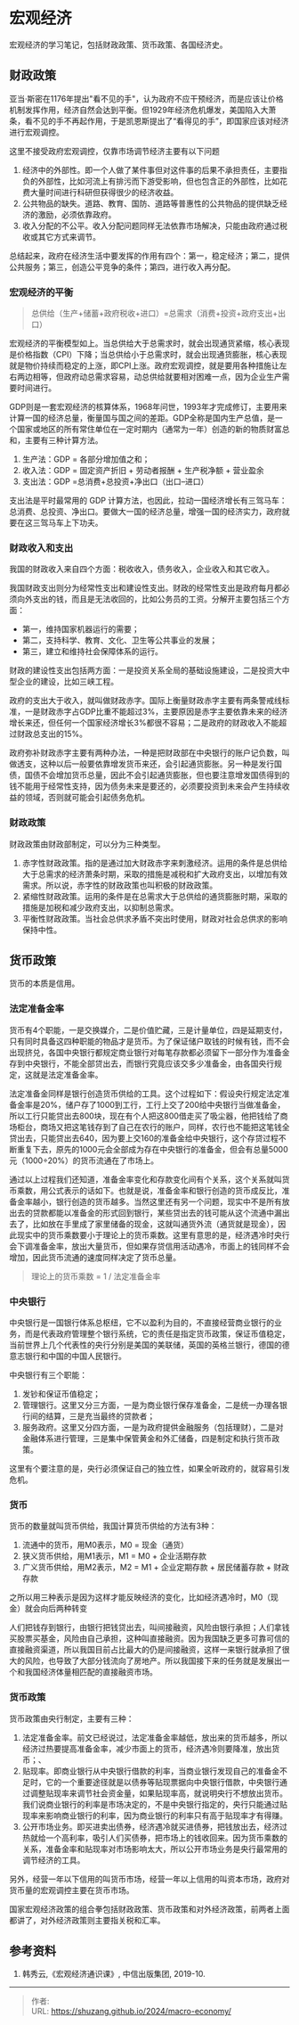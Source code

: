 # 宏观经济


宏观经济的学习笔记，包括财政政策、货币政策、各国经济史。

<!--more-->

## 财政政策

亚当·斯密在1176年提出"看不见的手"，认为政府不应干预经济，而是应该让价格机制发挥作用，经济自然会达到平衡。但1929年经济危机爆发，美国陷入大萧条，看不见的手不再起作用，于是凯恩斯提出了“看得见的手”，即国家应该对经济进行宏观调控。

这里不接受政府宏观调控，仅靠市场调节经济主要有以下问题

1. 经济中的外部性。即一个人做了某件事但对这件事的后果不承担责任，主要指负的外部性，比如河流上有排污而下游受影响，但也包含正的外部性，比如花费大量时间进行科研但获得很少的经济收益。
2. 公共物品的缺失。道路、教育、国防、道路等普惠性的公共物品的提供缺乏经济的激励，必须依靠政府。
3. 收入分配的不公平。收入分配问题同样无法依靠市场解决，只能由政府通过税收或其它方式来调节。

总结起来，政府在经济生活中要发挥的作用有四个：第一，稳定经济；第二，提供公共服务；第三，创造公平竞争的条件；第四，进行收入再分配。

### 宏观经济的平衡

> 总供给（生产+储蓄+政府税收+进口）=总需求（消费+投资+政府支出+出口）

宏观经济的平衡模型如上。当总供给大于总需求时，就会出现通货紧缩，核心表现是价格指数（CPI）下降；当总供给小于总需求时，就会出现通货膨胀，核心表现就是物价持续而稳定的上涨，即CPI上涨。政府宏观调控，就是要用各种措施让左右两边相等，但政府动总需求容易，动总供给就要相对困难一点，因为企业生产需要时间进行。

GDP则是一套宏观经济的核算体系，1968年问世，1993年才完成修订，主要用来计算一国的经济总量，衡量国与国之间的差距。GDP全称是国内生产总值，是一个国家或地区的所有常住单位在一定时期内（通常为一年）创造的新的物质财富总和，主要有三种计算方法。

1. 生产法：GDP = 各部分增加值之和；
2. 收入法：GDP = 固定资产折旧 + 劳动者报酬 + 生产税净额 + 营业盈余
3. 支出法：GDP =总消费+总投资+净出口（出口–进口）

支出法是平时最常用的 GDP 计算方法，也因此，拉动一国经济增长有三驾马车：总消费、总投资、净出口。要做大一国的经济总量，增强一国的经济实力，政府就要在这三驾马车上下功夫。

### 财政收入和支出

我国的财政收入来自四个方面：税收收入，债务收入，企业收入和其它收入。

我国财政支出则分为经常性支出和建设性支出。财政的经常性支出是政府每月都必须向外支出的钱，而且是无法收回的，比如公务员的工资。分解开主要包括三个方面：

- 第一，维持国家机器运行的需要；
- 第二，支持科学、教育、文化、卫生等公共事业的发展；
- 第三，建立和维持社会保障体系的运行。

财政的建设性支出包括两方面：一是投资关系全局的基础设施建设，二是投资大中型企业的建设，比如三峡工程。

政府的支出大于收入，就叫做财政赤字。国际上衡量财政赤字主要有两条警戒线标准，一是财政赤字占GDP比重不能超过3%，主要原因是赤字主要依靠未来的经济增长来还，但任何一个国家经济增长3%都很不容易；二是政府的财政收入不能超过财政总支出的15%。

政府弥补财政赤字主要有两种办法，一种是把财政部在中央银行的账户记负数，叫做透支，这种以后一般要依靠增发货币来还，会引起通货膨胀。另一种是发行国债，国债不会增加货币总量，因此不会引起通货膨胀，但也要注意增发国债得到的钱不能用于经常性支持，因为债务未来是要还的，必须要投资到未来会产生持续收益的领域，否则就可能会引起债务危机。

### 财政政策

财政政策由财政部制定，可以分为三种类型。

1. 赤字性财政政策。指的是通过加大财政赤字来刺激经济。运用的条件是总供给大于总需求的经济萧条时期，采取的措施是减税和扩大政府支出，以增加有效需求。所以说，赤字性的财政政策也叫积极的财政政策。
2. 紧缩性财政政策。运用的条件是在总需求大于总供给的通货膨胀时期，采取的措施是加税和减少政府支出，以抑制总需求。
3. 平衡性财政政策。当社会总供求矛盾不突出时使用，财政对社会总供求的影响保持中性。

## 货币政策

货币的本质是信用。

### 法定准备金率

货币有4个职能，一是交换媒介，二是价值贮藏，三是计量单位，四是延期支付，只有同时具备这四种职能的物品才是货币。为了保证储户取钱的时候有钱，而不会出现挤兑，各国中央银行都规定商业银行对每笔存款都必须留下一部分作为准备金存到中央银行，不能全部贷出去，而银行究竟应该交多少准备金，由各国央行规定，这就是法定准备金率。

法定准备金同样是银行创造货币供给的工具。这个过程如下：假设央行规定法定准备金率是20%，储户存了1000到工行，工行上交了200给中央银行当做准备金，所以工行只能贷出去800块，现在有个人把这800借走买了吸尘器，他把钱给了商场柜台，商场又把这笔钱存到了自己在农行的账户，同样，农行也不能把这笔钱全贷出去，只能贷出去640，因为要上交160的准备金给中央银行，这个存贷过程不断重复下去，原先的1000元会全部成为存在中央银行的准备金，但会有总量5000元（1000÷20%）的货币流通在了市场上。

通过以上过程我们还知道，准备金率变化和存款变化间有个关系，这个关系就叫货币乘数，用公式表示的话如下。也就是说，准备金率和银行创造的货币成反比，准备金率越小，银行创造的货币越多。当然这里还有另一个问题，现实中不是所有放出去的贷款都能以准备金的形式回到银行，某些贷出去的钱可能从这个流通中漏出去了，比如放在手里成了家里储备的现金，这就叫通货外流（通货就是现金），因此现实中的货币乘数要小于理论上的货币乘数。这里有意思的是，经济遇冷时央行会下调准备金率，放出大量货币，但如果存贷信用活动遇冷，市面上的钱同样不会增加，因此货币流通的速度同样决定了货币总量。

> 理论上的货币乘数 = 1 / 法定准备金率

### 中央银行

中央银行是一国银行体系总枢纽，它不以盈利为目的，不直接经营商业银行的业务，而是代表政府管理整个银行系统，它的责任是指定货币政策，保证币值稳定，当前世界上几个代表性的央行分别是美国的美联储，英国的英格兰银行，德国的德意志银行和中国的中国人民银行。

中央银行有三个职能：

1. 发钞和保证币值稳定；
2. 管理银行。这里又分三方面，一是为商业银行保存准备金，二是统一办理各银行间的结算，三是充当最终的贷款者；
3. 服务政府。这里又分四方面，一是为政府提供金融服务（包括理财），二是对金融体系进行管理，三是集中保管黄金和外汇储备，四是制定和执行货币政策。

这里有个要注意的是，央行必须保证自己的独立性，如果全听政府的，就容易引发危机。

### 货币

货币的数量就叫货币供给，我国计算货币供给的方法有3种：

1. 流通中的货币，用M0表示，M0 = 现金（通货）
2. 狭义货币供给，用M1表示，M1 = M0 + 企业活期存款
3. 广义货币供给，用M2表示，M2 = M1 + 企业定期存款 + 居民储蓄存款 + 财政存款

之所以用三种表示是因为这样才能反映经济的变化，比如经济遇冷时，M0（现金）就会向后两种转变

人们把钱存到银行，由银行把钱贷出去，叫间接融资，风险由银行承担；人们拿钱买股票买基金，风险由自己承担，这种叫直接融资。因为我国缺乏更多可靠可信的直接融资渠道，所以我国目前占比最大的仍是间接融资，这样一来银行就承担了很大的风险，也导致了大部分钱流向了房地产。所以我国接下来的任务就是发展出一个和我国经济体量相匹配的直接融资市场。

### 货币政策

货币政策由央行制定，主要有三种：

1. 法定准备金率。前文已经说过，法定准备金率越低，放出来的货币越多，所以经济过热要提高准备金率，减少市面上的货币，经济遇冷则要降准，放出货币；、
2. 贴现率。即商业银行从中央银行借款的利率，当商业银行发现自己的准备金不足时，它的一个重要途径就是以债券等贴现票据向中央银行借款，中央银行通过调整贴现率来调节社会资金量，如果贴现率高，就说明央行不想放出货币。我们说商业银行的利率是市场决定的，不是中央银行指定的，央行只能通过贴现率来影响商业银行的利率，因为商业银行的利率只有高于贴现率才有得赚。
3. 公开市场业务。即买进卖出债券，经济遇冷就买进债券，把钱放出去，经济过热就给一个高利率，吸引人们买债券，把市场上的钱收回来。因为货币乘数的关系，准备金率和贴现率对市场影响太大，所以公开市场业务是央行最常用的调节经济的工具。

另外，经营一年以下信用的叫货币市场，经营一年以上信用的叫资本市场，政府对货币量的宏观调控主要在货币市场。

国家宏观经济政策的组合拳包括财政政策、货币政策和对外经济政策，前两者上面都讲了，对外经济政策则主要指关税和汇率。

## 参考资料

1. 韩秀云,《宏观经济通识课》, 中信出版集团, 2019-10.


---

> 作者:   
> URL: https://shuzang.github.io/2024/macro-economy/  

